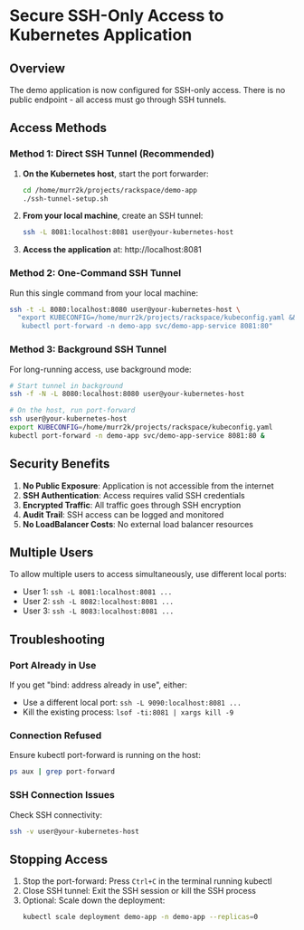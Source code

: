 # Secure SSH-Only Access to Kubernetes Application

## Overview
The demo application is now configured for SSH-only access. There is no public endpoint - all access must go through SSH tunnels.

## Access Methods

### Method 1: Direct SSH Tunnel (Recommended)

1. **On the Kubernetes host**, start the port forwarder:
   ```bash
   cd /home/murr2k/projects/rackspace/demo-app
   ./ssh-tunnel-setup.sh
   ```

2. **From your local machine**, create an SSH tunnel:
   ```bash
   ssh -L 8081:localhost:8081 user@your-kubernetes-host
   ```

3. **Access the application** at: http://localhost:8081

### Method 2: One-Command SSH Tunnel

Run this single command from your local machine:
```bash
ssh -t -L 8080:localhost:8080 user@your-kubernetes-host \
  "export KUBECONFIG=/home/murr2k/projects/rackspace/kubeconfig.yaml && \
   kubectl port-forward -n demo-app svc/demo-app-service 8081:80"
```

### Method 3: Background SSH Tunnel

For long-running access, use background mode:
```bash
# Start tunnel in background
ssh -f -N -L 8080:localhost:8080 user@your-kubernetes-host

# On the host, run port-forward
ssh user@your-kubernetes-host
export KUBECONFIG=/home/murr2k/projects/rackspace/kubeconfig.yaml
kubectl port-forward -n demo-app svc/demo-app-service 8081:80 &
```

## Security Benefits

1. **No Public Exposure**: Application is not accessible from the internet
2. **SSH Authentication**: Access requires valid SSH credentials
3. **Encrypted Traffic**: All traffic goes through SSH encryption
4. **Audit Trail**: SSH access can be logged and monitored
5. **No LoadBalancer Costs**: No external load balancer resources

## Multiple Users

To allow multiple users to access simultaneously, use different local ports:

- User 1: `ssh -L 8081:localhost:8081 ...`
- User 2: `ssh -L 8082:localhost:8081 ...`
- User 3: `ssh -L 8083:localhost:8081 ...`

## Troubleshooting

### Port Already in Use
If you get "bind: address already in use", either:
- Use a different local port: `ssh -L 9090:localhost:8081 ...`
- Kill the existing process: `lsof -ti:8081 | xargs kill -9`

### Connection Refused
Ensure kubectl port-forward is running on the host:
```bash
ps aux | grep port-forward
```

### SSH Connection Issues
Check SSH connectivity:
```bash
ssh -v user@your-kubernetes-host
```

## Stopping Access

1. Stop the port-forward: Press `Ctrl+C` in the terminal running kubectl
2. Close SSH tunnel: Exit the SSH session or kill the SSH process
3. Optional: Scale down the deployment:
   ```bash
   kubectl scale deployment demo-app -n demo-app --replicas=0
   ```